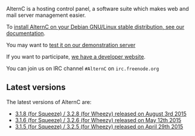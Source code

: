 
AlternC is a hosting control panel, a software suite which makes web and mail server management easier.

To [install AlternC on your Debian GNU/Linux stable distribution, see our documentation](Install-en).

You may want to [test it on our demonstration server](http://demo.alternc.org/)

If you want to participate, [we have a developer website](http://alternc.org).

You can join us on IRC channel `#AlternC` on `irc.freenode.org`

## Latest versions

The latest versions of AlternC are:

* [3.1.8 (for Squeeze) / 3.2.8 (for Wheezy) released on August 3rd 2015](https://github.com/AlternC/AlternC/releases/tag/3.1.8)
* [3.1.6 (for Squeeze) / 3.2.6 (for Wheezy) released on May 12th 2015](https://github.com/AlternC/AlternC/releases/tag/3.1.6)
* [3.1.5 (for Squeeze) / 3.2.5 (for Wheezy) released on April 29th 2015](https://github.com/AlternC/AlternC/releases/tag/3.1.5)
